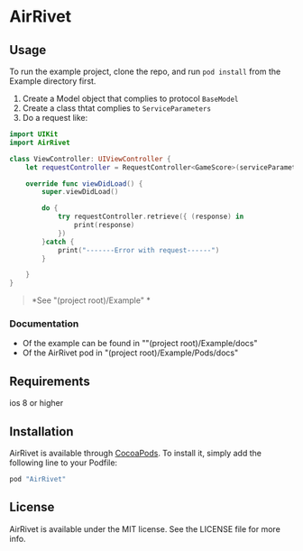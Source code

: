 # AirRivet

## Usage

To run the example project, clone the repo, and run `pod install` from the Example directory first.

1. Create a Model object that complies to protocol `BaseModel`
2. Create a class thtat complies to `ServiceParameters`
3. Do a request like:

```swift
import UIKit
import AirRivet

class ViewController: UIViewController {
	let requestController = RequestController<GameScore>(serviceParameters: ParseExampleService <GameScore>())

    override func viewDidLoad() {
        super.viewDidLoad()

		do {
			try requestController.retrieve({ (response) in
				print(response)
			})
		}catch {
			print("-------Error with request------")
		}

    }
}
```
> *See "(project root)/Example" *

### Documentation

* Of the example can be found in ""(project root)/Example/docs"
* Of the AirRivet pod in "(project root)/Example/Pods/docs"

## Requirements

ios 8 or higher 
## Installation

AirRivet is available through [CocoaPods](http://cocoapods.org). To install
it, simply add the following line to your Podfile:

```ruby
pod "AirRivet"
```

## License

AirRivet is available under the MIT license. See the LICENSE file for more info.
